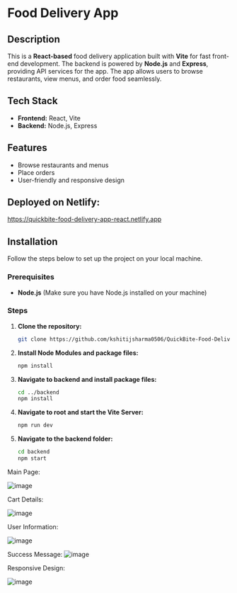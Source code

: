 # Food Delivery App

## Description

This is a **React-based** food delivery application built with **Vite** for fast front-end development. The backend is powered by **Node.js** and **Express**, providing API services for the app. The app allows users to browse restaurants, view menus, and order food seamlessly.

## Tech Stack

- **Frontend:** React, Vite
- **Backend:** Node.js, Express

## Features

- Browse restaurants and menus
- Place orders
- User-friendly and responsive design

## Deployed on Netlify:
https://quickbite-food-delivery-app-react.netlify.app

## Installation

Follow the steps below to set up the project on your local machine.

### Prerequisites

- **Node.js** (Make sure you have Node.js installed on your machine)

### Steps

1. **Clone the repository:**

   ```bash
   git clone https://github.com/kshitijsharma0506/QuickBite-Food-Delivery-App.git

2. **Install Node Modules and package files:**

    ```bash
    npm install

3. **Navigate to backend and install package files:**

    ```bash
    cd ../backend
    npm install

4. **Navigate to root and start the Vite Server:**
    
    ```bash
    npm run dev

5. **Navigate to the backend folder:**

    ```bash
    cd backend
    npm start

Main Page:

![image](https://github.com/user-attachments/assets/430c82c0-224f-4723-af59-35e1085a6b1d)

Cart Details:

![image](https://github.com/user-attachments/assets/d02ccfaa-53af-4cde-82ce-48857b49a452)

User Information:

![image](https://github.com/user-attachments/assets/82a5e5ac-1814-492d-8566-93ddacc03ec1)

Success Message:
![image](https://github.com/user-attachments/assets/99051f21-9450-45a5-81cb-a939e55f2bba)

Responsive Design:

![image](https://github.com/user-attachments/assets/7ce94b3f-8eec-410c-893b-d25d96b5d813)



